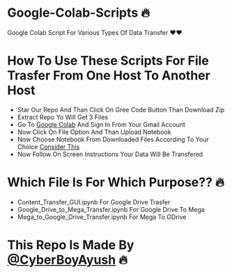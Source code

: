 # Google-Colab-Scripts 🔥
Google Colab Script For Various Types Of Data Transfer ❤️❤️

# How To Use These Scripts For File Trasfer From One Host To Another Host
* Star Our Repo And Than Click On Gree Code Button Than Download Zip
* Extract Repo Yo Will Get 3 Files
* Go To [Google Colab](https://colab.research.google.com) And Sign In From Your Gmail Account
* Now Click On File Option And Than Upload Notebook
* Now Choose Notebook From Downloaded Files According To Your Choice [Consider This](https://github.com/CyberBoyAyush/Google-Colab-Scripts#which-file-is-for-which-purpose-)
* Now Follow On Screen Instructions Your Data Will Be Transfered

# Which File Is For Which Purpose?? 🔥
* Content_Transfer_GUI.ipynb For Google Drive Trasfer
* Google_Drive_to_Mega_Transfer.ipynb For Google Drive To Mega
* Mega_to_Google_Drive_Transfer.ipynb For Mega To GDrive

# This Repo Is Made By [@CyberBoyAyush](https://telegram.dog/cyberboyayush) 🔥
